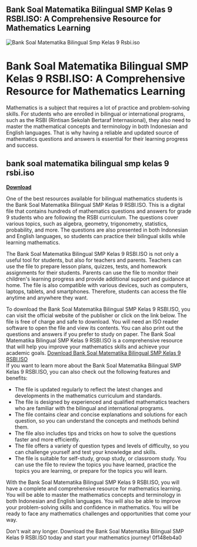 ## Bank Soal Matematika Bilingual SMP Kelas 9 RSBI.ISO: A Comprehensive Resource for Mathematics Learning

 
![Bank Soal Matematika Bilingual Smp Kelas 9 Rsbi.iso](https://image.jimcdn.com/app/cms/image/transf/none/path/s099faf5cdcf77a32/image/i9a50c1c45c3645b0/version/1288672852/image.jpg)

 
# Bank Soal Matematika Bilingual SMP Kelas 9 RSBI.ISO: A Comprehensive Resource for Mathematics Learning
 
Mathematics is a subject that requires a lot of practice and problem-solving skills. For students who are enrolled in bilingual or international programs, such as the RSBI (Rintisan Sekolah Bertaraf Internasional), they also need to master the mathematical concepts and terminology in both Indonesian and English languages. That is why having a reliable and updated source of mathematics questions and answers is essential for their learning progress and success.
 
## bank soal matematika bilingual smp kelas 9 rsbi.iso


[**Download**](https://soawresotni.blogspot.com/?d=2tKvb5)

 
One of the best resources available for bilingual mathematics students is the Bank Soal Matematika Bilingual SMP Kelas 9 RSBI.ISO. This is a digital file that contains hundreds of mathematics questions and answers for grade 9 students who are following the RSBI curriculum. The questions cover various topics, such as algebra, geometry, trigonometry, statistics, probability, and more. The questions are also presented in both Indonesian and English languages, so students can practice their bilingual skills while learning mathematics.
 
The Bank Soal Matematika Bilingual SMP Kelas 9 RSBI.ISO is not only a useful tool for students, but also for teachers and parents. Teachers can use the file to prepare lesson plans, quizzes, tests, and homework assignments for their students. Parents can use the file to monitor their children's learning progress and provide additional support and guidance at home. The file is also compatible with various devices, such as computers, laptops, tablets, and smartphones. Therefore, students can access the file anytime and anywhere they want.
 
To download the Bank Soal Matematika Bilingual SMP Kelas 9 RSBI.ISO, you can visit the official website of the publisher or click on the link below. The file is free of charge and safe to download. You will need an ISO reader software to open the file and view its contents. You can also print out the questions and answers if you prefer to study on paper. The Bank Soal Matematika Bilingual SMP Kelas 9 RSBI.ISO is a comprehensive resource that will help you improve your mathematics skills and achieve your academic goals.
 [Download Bank Soal Matematika Bilingual SMP Kelas 9 RSBI.ISO](https://example.com/bank-soal-matematika-bilingual-smp-kelas-9-rsbi.iso)  
If you want to learn more about the Bank Soal Matematika Bilingual SMP Kelas 9 RSBI.ISO, you can also check out the following features and benefits:
 
- The file is updated regularly to reflect the latest changes and developments in the mathematics curriculum and standards.
- The file is designed by experienced and qualified mathematics teachers who are familiar with the bilingual and international programs.
- The file contains clear and concise explanations and solutions for each question, so you can understand the concepts and methods behind them.
- The file also includes tips and tricks on how to solve the questions faster and more efficiently.
- The file offers a variety of question types and levels of difficulty, so you can challenge yourself and test your knowledge and skills.
- The file is suitable for self-study, group study, or classroom study. You can use the file to review the topics you have learned, practice the topics you are learning, or prepare for the topics you will learn.

With the Bank Soal Matematika Bilingual SMP Kelas 9 RSBI.ISO, you will have a complete and comprehensive resource for mathematics learning. You will be able to master the mathematics concepts and terminology in both Indonesian and English languages. You will also be able to improve your problem-solving skills and confidence in mathematics. You will be ready to face any mathematics challenges and opportunities that come your way.
 
Don't wait any longer. Download the Bank Soal Matematika Bilingual SMP Kelas 9 RSBI.ISO today and start your mathematics journey!
 0f148eb4a0
